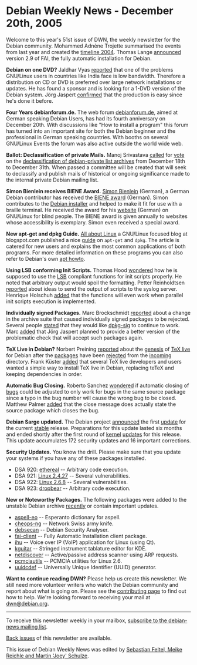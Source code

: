 
Debian Weekly News - December 20th, 2005
========================================


Welcome to this year's 51st issue of DWN, the weekly newsletter for the
Debian community. Mohammed Adnène Trojette summarised the events from last
year and created the [timeline
2004](https://www.debian.org/News/weekly/2004/timeline). Thomas Lange [announced](http://www.uni-koeln.de/bin2/maillist/linux-fai/20051213.170012/170506) version 2.9 of FAI, the fully automatic installation for
Debian.


**Debian on one DVD?** Jaldhar Vyas [reported](https://lists.debian.org/debian-project/2005/12/msg00089.html)
that one of the problems GNU/Linux users in countries like India face is low
bandwidth. Therefore a distribution on CD or DVD is preferred over large
network installations or updates. He has found a sponsor and is looking for a
1-DVD version of the Debian system. Jörg Jaspert [confirmed](https://lists.debian.org/debian-project/2005/12/msg00091.html)
that the production is easy since he's done it before.


**Four Years debianforum.de.** The web forum
[debianforum.de](http://debianforum.de/), aimed at German speaking
Debian Users, has had its fourth anniversary on December 20th.
With discussions like "How to install a program" this forum has
turned into an important site for both the Debian beginner and the
professional in German speaking countries. With booths on several GNU/Linux
Events the forum was also active outside the world wide web.


**Ballot: Declassification of private Mails.** Manoj
Srivastava [called](https://lists.debian.org/debian-vote/2005/12/msg00075.html)
for [vote](https://lists.debian.org/debian-vote/2005/12/msg00080.html) on the [declassification of
debian-private list archives](https://www.debian.org/vote/2005/vote_002) from December 18th to December 31th. When
passed a committee will be created that will seek to declassify and publish
mails of historical or ongoing significance made to the internal private
Debian mailing list.


**Simon Bienlein receives BIENE Award.** [Simon Bienlein](http://www.bienlein.com/) (German), a
German Debian contributor has received the [BIENE award](http://www.biene-award.de/award/) (German). Simon
contributes to the [Debian
installer](https://www.debian.org/devel/debian-installer/) and helped to make it fit for use with a braille terminal. He
received the award for his [website](http://www.linux-fuer-blinde.de/) (German) on GNU/Linux for
blind people. The BIENE award is given annually to websites
whose accessibility is exemplary. Simon even received a special award.


**New apt-get and dpkg Guide.** [All about Linux](http://linuxhelp.blogspot.com/) a GNU/Linux focused
blog at blogspot.com published a nice [guide](http://linuxhelp.blogspot.com/2005/12/concise-apt-get-dpkg-primer-for-new.html)
on `apt-get` and `dpkg`. The article is catered for new users and explains
the most common applications of both programs. For more detailed
information on these programs you can also refer to Debian's own [apt howto](https://www.debian.org/doc/manuals/apt-howto/).


**Using LSB conforming Init Scripts.** Thomas Hood [wondered](https://lists.debian.org/debian-devel/2005/11/msg01309.html)
how he is supposed to use the [LSB](http://refspecs.freestandards.org/LSB_3.0.0/) compliant
functions for init scripts properly. He noted that arbitrary output would
spoil the formatting. Petter Reinholdtsen [reported](https://lists.debian.org/debian-devel/2005/11/msg01329.html)
about ideas to send the output of scripts to the syslog server. Henrique
Holschuh [added](https://lists.debian.org/debian-devel/2005/11/msg01343.html)
that the functions will even work when parallel init scripts execution is
implemented.


**Individually signed Packages.** Marc Brockschmidt [reported](https://lists.debian.org/debian-devel/2005/11/msg01325.html)
about a change in the archive suite that caused individually signed packages
to be rejected. Several people [stated](https://lists.debian.org/debian-devel/2005/11/msg01337.html)
that they would like [dpkg-sig](https://packages.debian.org/dpkg-sig) to continue to work. Marc [added](https://lists.debian.org/debian-devel/2005/11/msg01352.html)
that Jörg Jaspert planned to provide a better version of the problematic
check that will accept such packages again.


**TeX Live in Debian?** Norbert Preining [reported](https://lists.debian.org/debian-devel/2005/11/msg01649.html)
about the [genesis](https://lists.debian.org/debian-devel/2005/06/msg00970.html)
of [TeX live](http://www.tug.org/texlive/) for Debian after the [packages](https://lists.debian.org/debian-devel/2005/11/msg01654.html)
have been [rejected](https://lists.debian.org/debian-devel/2005/11/msg01651.html)
from the [incoming](http://incoming.debian.org/) directory. Frank
Küster [added](https://lists.debian.org/debian-devel/2005/11/msg01658.html) that several TeX live developers and users wanted a simple way to
install TeX live in Debian, replacing teTeX and keeping dependencies
in order.


**Automatic Bug Closing.** Roberto Sanchez [wondered](https://lists.debian.org/debian-devel/2005/12/msg00033.html)
if automatic closing of [bugs](https://www.debian.org/Bugs/) could be adjusted to
only work for bugs in the same source package since a typo in the bug number
will cause the wrong bug to be closed. Matthew Palmer [added](https://lists.debian.org/debian-devel/2005/12/msg00037.html)
that the close message does actually state the source package which closes the
bug.


**Debian Sarge updated.** The Debian project [announced](https://www.debian.org/News/2005/20051220) the first [update](https://people.debian.org/~joey/3.1r1/) for the current [stable](https://www.debian.org/releases/stable/) release. Preparations for this
update lasted six months and ended shortly after the first round of [kernel](https://www.debian.org/security/2005/dsa-921) [updates](https://www.debian.org/security/2005/dsa-922) for this release. This
update accumulates 172 security updates and 16 important corrections.


**Security Updates.** You know the drill. Please make sure
that you update your systems if you have any of these packages installed.


* DSA 920: [ethereal](https://www.debian.org/security/2005/dsa-920) --
 Arbitrary code execution.
* DSA 921: [Linux 2.4.27](https://www.debian.org/security/2005/dsa-921) --
 Several vulnerabilities.
* DSA 922: [Linux 2.6.8](https://www.debian.org/security/2005/dsa-922) --
 Several vulnerabilities.
* DSA 923: [dropbear](https://www.debian.org/security/2005/dsa-923) --
 Arbitrary code execution.


**New or Noteworthy Packages.** The following packages were
added to the unstable Debian archive [recently](https://packages.debian.org/unstable/newpkg_main) or contain
important updates.


* [aspell-eo](https://packages.debian.org/unstable/text/aspell-eo)
 -- Esperanto dictionary for aspell.
* [cheops-ng](https://packages.debian.org/unstable/net/cheops-ng)
 -- Network Swiss army knife.
* [debsecan](https://packages.debian.org/unstable/admin/debsecan)
 -- Debian Security Analyser.
* [fai-client](https://packages.debian.org/unstable/admin/fai-client)
 -- Fully Automatic Installation client package.
* [ihu](https://packages.debian.org/unstable/sound/ihu)
 -- Voice over IP (VoIP) application for Linux (using Qt).
* [kguitar](https://packages.debian.org/unstable/kde/kguitar)
 -- Stringed instrument tablature editor for KDE.
* [netdiscover](https://packages.debian.org/unstable/net/netdiscover)
 -- Active/passive address scanner using ARP requests.
* [pcmciautils](https://packages.debian.org/unstable/admin/pcmciautils)
 -- PCMCIA utilities for Linux 2.6.
* [uuidcdef](https://packages.debian.org/unstable/devel/uuidcdef)
 -- Universally Unique Identifier (UUID) generator.


**Want to continue reading DWN?** Please help us create this
newsletter. We still need more volunteer writers who watch the Debian
community and report about what is going on. Please see the [contributing page](https://www.debian.org/News/weekly/contributing) to find out how
to help. We're looking forward to receiving your mail at [dwn@debian.org](mailto:dwn@debian.org).




---



 To receive this newsletter weekly in your mailbox, [subscribe to the debian-news mailing list](https://lists.debian.org/debian-news/).



[Back issues](https://www.debian.org/News/weekly/) of this newsletter are available.



This issue of Debian Weekly News was edited by [Sebastian Feltel, Meike Reichle and Martin 'Joey' Schulze](mailto:dwn@debian.org).




